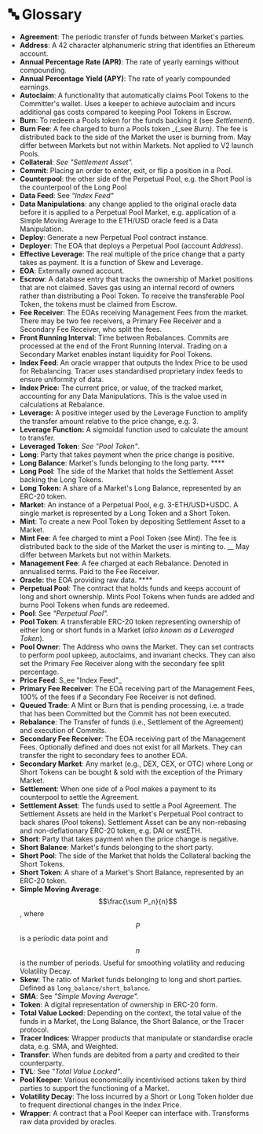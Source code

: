 # 🔤 Glossary

* **Agreement**: The periodic transfer of funds between Market's parties.&#x20;
* **Address**: A 42 character alphanumeric string that identifies an Ethereum account.&#x20;
* **Annual Percentage Rate (APR)**: The rate of yearly earnings without compounding.
* **Annual Percentage Yield (APY)**: The rate of yearly compounded earnings.
* **Autoclaim**: A functionality that automatically claims Pool Tokens to the Committer's wallet. Uses a keeper to achieve autoclaim and incurs additional gas costs compared to keeping Pool Tokens in Escrow.
* **Burn**: To redeem a Pools token for the funds backing it (see _Settlement_).&#x20;
* **Burn Fee**: A fee charged to burn a Pools token _(_see _Burn)_. The fee is distributed back to the side of the Market the user is burning from. May differ between Markets but not within Markets. Not applied to V2 launch Pools.
* **Collateral**: _See "Settlement Asset"._
* **Commit**: Placing an order to enter, exit, or flip a position in a Pool.&#x20;
* **Counterpool**: the other side of the Perpetual Pool, e.g. the Short Pool is the counterpool of the Long Pool
* **Data Feed**: See _"Index Feed"_
* **Data Manipulations**: any change applied to the original oracle data before it is applied to a Perpetual Pool Market, e.g. application of a Simple Moving Average to the ETH/USD oracle feed is a Data Manipulation.
* **Deploy**: Generate a new Perpetual Pool contract instance. &#x20;
* **Deployer**: The EOA that deploys a Perpetual Pool (account _Address_).&#x20;
* **Effective Leverage**: The real multiple of the price change that a party takes as payment. It is a function of Skew and Leverage.
* **EOA**: Externally owned account.&#x20;
* **Escrow**: A database entry that tracks the ownership of Market positions that are not claimed. Saves gas using an internal record of owners rather than distributing a Pool Token. To receive the transferable Pool Token, the tokens must be claimed from Escrow.
* **Fee Receiver**: The EOAs receiving Management Fees from the market. There may be two fee receivers, a Primary Fee Receiver and a Secondary Fee Receiver, who split the fees.
* **Front Running Interval**: Time between Rebalances. Commits are processed at the end of the Front Running Interval. Trading on a Secondary Market enables instant liquidity for Pool Tokens.
* **Index Feed**: An oracle wrapper that outputs the Index Price to be used for Rebalancing. Tracer uses standardised proprietary index feeds to ensure uniformity of data.&#x20;
* **Index Price**: The current price, or value, of the tracked market, accounting for any Data Manipulations. This is the value used in calculations at Rebalance.&#x20;
* **Leverage:** A positive integer used by the Leverage Function to amplify the transfer amount relative to the price change, e.g. 3.
* **Leverage Function:** A sigmoidal function used to calculate the amount to transfer.
* **Leveraged Token**: _See "Pool Token"_.
* **Long**: Party that takes payment when the price change is positive.&#x20;
* **Long Balance**: Market's funds belonging to the long party. ****&#x20;
* **Long Pool**: The side of the Market that holds the Settlement Asset backing the Long Tokens.
* **Long Token:** A share of a Market's Long Balance, represented by an ERC-20 token.&#x20;
* **Market**: An instance of a Perpetual Pool, e.g. 3-ETH/USD+USDC. A single market is represented by a Long Token and a Short Token.&#x20;
* **Mint**: To create a new Pool Token by depositing Settlement Asset to a Market.&#x20;
* **Mint Fee**: A fee charged to mint a Pool Token (see _Mint)._ The fee is distributed back to the side of the Market the user is minting to. __ May differ between Markets but not within Markets.
* **Management Fee**: A fee charged at each Rebalance. Denoted in annualised terms. Paid to the Fee Receiver.
* **Oracle:** the EOA providing raw data. ****&#x20;
* **Perpetual Pool**: The contract that holds funds and keeps account of long and short ownership. Mints Pool Tokens when funds are added and burns Pool Tokens when funds are redeemed.
* **Pool**: See _"Perpetual Pool"._
* **Pool Token**: A transferable ERC-20 token representing ownership of either long or short funds in a Market (_also known as a_ _Leveraged Token_).&#x20;
* **Pool Owner**: The Address who owns the Market. They can set contracts to perform pool upkeep, autoclaims, and invariant checks. They can also set the Primary Fee Receiver along with the secondary fee split percentage.
* **Price Feed**: S_ee "Index Feed"_
* **Primary Fee Receiver**: The EOA receiving part of the Management Fees, 100% of the fees if a Secondary Fee Receiver is not defined.
* **Queued Trade**: A Mint or Burn that is pending processing, i.e. a trade that has been Committed but the Commit has not been executed.
* **Rebalance**: The Transfer of funds (i.e., Settlement of the Agreement) and execution of Commits.&#x20;
* **Secondary Fee Receiver**: The EOA receiving part of the Management Fees. Optionally defined and does not exist for all Markets. They can transfer the right to secondary fees to another EOA.
* **Secondary Market**: Any market (e.g., DEX, CEX, or OTC) where Long or Short Tokens can be bought & sold with the exception of the Primary Market.
* **Settlement**: When one side of a Pool makes a payment to its counterpool to settle the Agreement.&#x20;
* **Settlement Asset**: The funds used to settle a Pool Agreement. The Settlement Assets are held in the Market's Perpetual Pool contract to back shares (Pool tokens). Settlement Asset can be any non-rebasing and non-deflationary ERC-20 token, e.g. DAI or wstETH.&#x20;
* **Short**: Party that takes payment when the price change is negative.&#x20;
* **Short Balance**: Market's funds belonging to the short party.
* **Short Pool**: The side of the Market that holds the Collateral backing the Short Tokens.
* **Short Token**: A share of a Market's Short Balance, represented by an ERC-20 token.&#x20;
* **Simple Moving Average**: $$\frac{\sum P_n}{n}$$, where $$P$$ is a periodic data point and $$n$$ is the number of periods. Useful for smoothing volatility and reducing Volatility Decay.
* **Skew**: The ratio of Market funds belonging to long and short parties. Defined as `long_balance`_`/`_`short_balance`.
* **SMA**: See _"Simple Moving Average"._
* **Token**: A digital representation of ownership in ERC-20 form.
* **Total Value Locked**: Depending on the context, the total value of the funds in a Market, the Long Balance, the Short Balance, or the Tracer protocol.&#x20;
* **Tracer Indices**: Wrapper products that manipulate or standardise oracle data, e.g. SMA, and Weighted.
* **Transfer**: When funds are debited from a party and credited to their counterparty.&#x20;
* **TVL**: See _"Total Value Locked"_.
* **Pool Keeper**: Various economically incentivised actions taken by third parties to support the functioning of a Market.
* **Volatility Decay**: The loss incurred by a Short or Long Token holder due to frequent directional changes in the Index Price.
* **Wrapper**: A contract that a Pool Keeper can interface with. Transforms raw data provided by oracles.&#x20;
